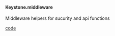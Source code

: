 #### Keystone.middleware 

Middleware helpers for sucurity and api functions
 

<div class="code-header addGitHubLink" data-file="lib/middleware"> <a href="#" class="loadCode"> code</a></div><pre class=" language-javascript hideCode api"></pre> 


